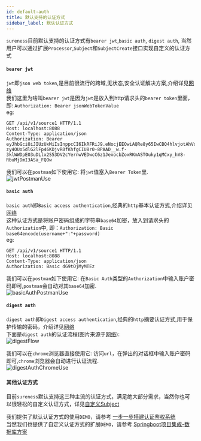 ```yaml
---
id: default-auth  
title: 默认支持的认证方式         
sidebar_label: 默认认证方式    
---
```


`sureness`目前默认支持的认证方式有`bearer jwt`,`basic auth`, `digest auth`, 当然用户可以通过扩展`Processor`,`Subject`和`SubjectCreate`接口实现自定义的认证方式

#### `bearer jwt`
`jwt`即`json web token`,是目前很流行的跨域,无状态,安全认证解决方案,介绍详见[网络](http://www.ruanyifeng.com/blog/2018/07/json_web_token-tutorial.html)  
我们这里为啥叫`bearer jwt`是因为`jwt`是放入到http请求头的`bearer token`里面，即:  `Authorization: Bearer jsonWebTokenValue`  
eg:
```
GET /api/v1/source1 HTTP/1.1
Host: localhost:8088
Content-Type: application/json
Authorization: Bearer eyJhbGciOiJIUzUxMiIsInppcCI6IkRFRiJ9.eNocjEEOwiAQRe8y65IwCBQ4hlvjotAhVqs1DBoT492l7F5e_vtfuNYFAliUPs3aCrIuCW1nFDHlUaBVqJOLJpkIA_ArtnHd7o0X5s43egim8qayy6lCQOOUd15JHIA-zy4OUo5dlG2lFp46KDjvR0fKhfgCIU8r0-8PAAD__w.f-3klWWDpEO3uDLlx2S53DV2cYernwVEDwcC6z1JexocbZoxRKmASTOuky1qMCxy_hV8-RbuMjDmI3ASa_FQOw
```  

我们可以在`postman`如下使用它: 将`jwt`值塞入`Bearer Token`里.  
![jwtPostmanUse](/img/docs/jwtPostmanUse.png)

#### `basic auth`
`basic auth`即`Basic access authentication`,经典的`http`基本认证方式,介绍详见[网络](https://www.jianshu.com/p/4cd42f7359f4)    
这种认证方式是将账户密码组成的字符串`base64`加密，放入到请求头的 `Authorization`中, 即：`Authorization: Basic base64encode(username+":"+password)`  
eg:
```
GET /api/v1/source1 HTTP/1.1
Host: localhost:8088
Content-Type: application/json
Authorization: Basic dG9tOjMyMTEz
```  

我们可以在`postman`如下使用它: 在`Basic Auth`类型的`Authorization`中输入账户密码即可,`postman`会自动对其`base64`加密.  
![basicAuthPostmanUse](/img/docs/basicAuthPostmanUse.png)

#### `digest auth`
`digest auth`即`Digest access authentication`,经典的`http`摘要认证方式,用于保护传输的密码，介绍详见[网络](https://www.cnblogs.com/xiaoxiaotank/p/11078571.html)       
下面是`digest auth`的认证流程(图片来源于[网络](https://www.cnblogs.com/xiaoxiaotank/p/11078571.html)):  
![digestFlow](/img/docs/digestFlow.png)

我们可以在`chrome`浏览器直接使用它: 访问`url`，在弹出的对话框中输入账户密码即可,`chrome`浏览器会自动进行认证流程.    
![digestAuthChromeUse](/img/docs/digestAuthUse.png)


#### 其他认证方式
目前`sureness`默认支持这三种主流的认证方式，满足绝大部分需求，当然你也可以很轻松的自定义认证方式，详见[自定义Subject](/docs/advanced/custom-subject)  

我们提供了默认认证方式的使用`DEMO`，请参考 [一步一步搭建认证鉴权系统](/docs/integrate/sample-bootstrap)       
当然我们也提供了自定义认证方式的扩展`DEMO`，请参考 [Springboot项目集成-数据库方案](/docs/integrate/sample-tom)      

